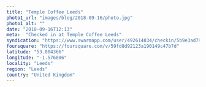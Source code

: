 ```yaml
---
title: "Temple Coffee Leeds"
photo1_url: "images/blog/2018-09-16/photo.jpg"
photo1_alt: ""
date: "2018-09-16T12:13"
meta:  "Checked in at Temple Coffee Leeds"
syndication: "https://www.swarmapp.com/user/492614834/checkin/5b9e3ad798fbfc002cf72204"
foursquare: "https://foursquare.com/v/59fd8d92123a190149c47b7d"
latitude: "53.804366"
longitude: "-1.576806"
locality: "Leeds"
region: "Leeds"
country: "United Kingdom"
---
```



